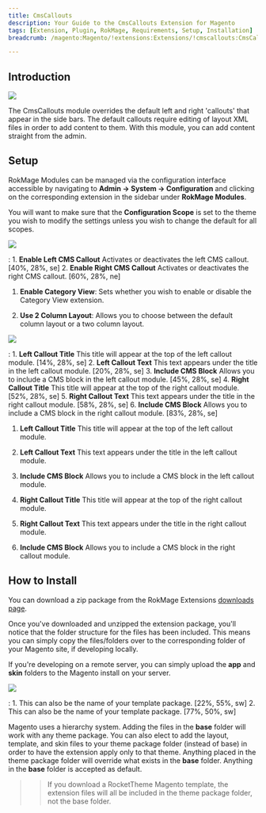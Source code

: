 ```yaml
---
title: CmsCallouts
description: Your Guide to the CmsCallouts Extension for Magento
tags: [Extension, Plugin, RokMage, Requirements, Setup, Installation]
breadcrumb: /magento:Magento/!extensions:Extensions/!cmscallouts:CmsCallouts

---
```


Introduction
-----

![][demo]

The CmsCallouts module overrides the default left and right 'callouts' that appear in the side bars. The default callouts require editing of layout XML files in order to add content to them. With this module, you can add content straight from the admin.

Setup
-----

RokMage Modules can be managed via the configuration interface accessible by navigating to **Admin -> System -> Configuration** and clicking on the corresponding extension in the sidebar under **RokMage Modules**. 

You will want to make sure that the **Configuration Scope** is set to the theme you wish to modify the settings unless you wish to change the default for all scopes.

![][extension1]

:	1. **Enable Left CMS Callout** Activates or deactivates the left CMS callout. [40%, 28%, se]
	2. **Enable Right CMS Callout** Activates or deactivates the right CMS callout. [60%, 28%, ne]

1. **Enable Category View**: Sets whether you wish to enable or disable the Category View extension.

2. **Use 2 Column Layout**: Allows you to choose between the default column layout or a two column layout.

![][extension2]

:	1. **Left Callout Title** This title will appear at the top of the left callout module. [14%, 28%, se]
	2. **Left Callout Text** This text appears under the title in the left callout module. [20%, 28%, se]
	3. **Include CMS Block** Allows you to include a CMS block in the left callout module. [45%, 28%, se]
	4. **Right Callout Title** This title will appear at the top of the right callout module. [52%, 28%, se]
	5. **Right Callout Text** This text appears under the title in the right callout module. [58%, 28%, se]
	6. **Include CMS Block** Allows you to include a CMS block in the right callout module. [83%, 28%, se]

1. **Left Callout Title** This title will appear at the top of the left callout module.

2. **Left Callout Text** This text appears under the title in the left callout module.

3. **Include CMS Block** Allows you to include a CMS block in the left callout module.

4. **Right Callout Title** This title will appear at the top of the right callout module.

5. **Right Callout Text** This text appears under the title in the right callout module.

6. **Include CMS Block** Allows you to include a CMS block in the right callout module.

How to Install
-----

You can download a zip package from the RokMage Extensions [downloads page][download].

Once you've downloaded and unzipped the extension package, you'll notice that the folder structure for the files has been included. This means you can simply copy the files/folders over to the corresponding folder of your Magento site, if developing locally. 

If you're developing on a remote server, you can simply upload the **app** and **skin** folders to the Magento install on your server.

![][installation]

:	1. This can also be the name of your template package. [22%, 55%, sw]
	2. This can also be the name of your template package. [77%, 50%, sw]

Magento uses a hierarchy system. Adding the files in the **base** folder will work with any theme package. You can also elect to add the layout, template, and skin files to your theme package folder (instead of base) in order to have the extension apply only to that theme. Anything placed in the theme package folder will override what exists in the **base** folder. Anything in the **base** folder is accepted as default.

>> If you download a RocketTheme Magento template, the extension files will all be included in the theme package folder, not the base folder.

[installation]: assets/installation.jpg
[download]: http://www.rockettheme.com/magento-downloads/1807-extension
[extension1]: assets/extension_1.jpeg
[extension2]: assets/extension_2.jpeg
[extension3]: assets/extension_3.jpeg
[extension4]: assets/extension_4.jpeg
[demo]: assets/demo_cmscallouts.jpeg